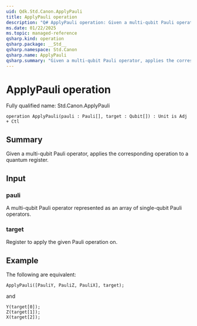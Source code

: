 ```yaml
---
uid: Qdk.Std.Canon.ApplyPauli
title: ApplyPauli operation
description: "Q# ApplyPauli operation: Given a multi-qubit Pauli operator, applies the corresponding operation to a quantum register."
ms.date: 01/22/2025
ms.topic: managed-reference
qsharp.kind: operation
qsharp.package: __Std__
qsharp.namespace: Std.Canon
qsharp.name: ApplyPauli
qsharp.summary: "Given a multi-qubit Pauli operator, applies the corresponding operation to a quantum register."
---
```


# ApplyPauli operation

Fully qualified name: Std.Canon.ApplyPauli

```qsharp
operation ApplyPauli(pauli : Pauli[], target : Qubit[]) : Unit is Adj + Ctl
```

## Summary
Given a multi-qubit Pauli operator, applies the corresponding operation
to a quantum register.

## Input
### pauli
A multi-qubit Pauli operator represented as an array of single-qubit Pauli operators.
### target
Register to apply the given Pauli operation on.

## Example
The following are equivalent:
```qsharp
ApplyPauli([PauliY, PauliZ, PauliX], target);
```
and
```qsharp
Y(target[0]);
Z(target[1]);
X(target[2]);
```
